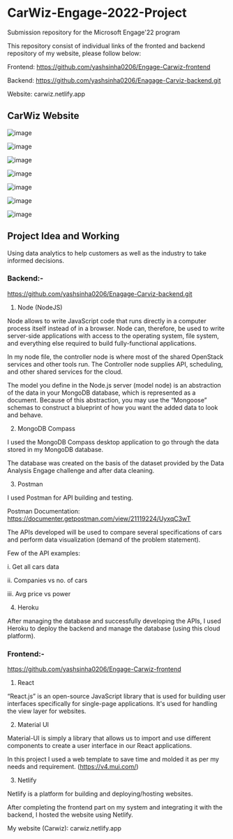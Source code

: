 # CarWiz-Engage-2022-Project
Submission repository for the Microsoft Engage'22 program

This repository consist of individual links of the fronted and backend repository of my website, please follow below:

Frontend: https://github.com/yashsinha0206/Engage-Carwiz-frontend

Backend: https://github.com/yashsinha0206/Enagage-Carviz-backend.git

Website: carwiz.netlify.app

## CarWiz Website

![image](https://user-images.githubusercontent.com/74976948/170836652-bf6d10d2-c3e1-4a7f-9613-6df4a72f086f.png)

![image](https://user-images.githubusercontent.com/74976948/170836660-c5ad29aa-3e94-48a4-bdba-33893839ed4f.png)

![image](https://user-images.githubusercontent.com/74976948/170836670-55412e3b-c08a-4fec-9195-6d52adfb12de.png)

![image](https://user-images.githubusercontent.com/74976948/170836675-3bfe7540-26cc-4360-9bf5-e9d4ea0dc155.png)

![image](https://user-images.githubusercontent.com/74976948/170836681-cbe900c9-400f-4a32-bb45-0ce77febf036.png)

![image](https://user-images.githubusercontent.com/74976948/170836713-1ee8ff5f-f0de-45f8-8c69-6cd2e7774c2a.png)

![image](https://user-images.githubusercontent.com/74976948/170836722-6603347a-70e7-4070-b0f5-1af33d1a6a1e.png)



## Project Idea and Working

Using data analytics to help customers as well as the industry to take informed decisions.



### Backend:-

https://github.com/yashsinha0206/Enagage-Carviz-backend.git

1. Node (NodeJS)

Node allows to write JavaScript code that runs directly in a computer process itself instead of in a browser. Node can, therefore, be used to write server-side applications with access to the operating system, file system, and everything else required to build fully-functional applications.

In my node file, the controller node is where most of the shared OpenStack services and other tools run. The Controller node supplies API, scheduling, and other shared services for the cloud.

The model you define in the Node.js server (model node) is an abstraction of the data in your MongoDB database, which is represented as a document. Because of this abstraction, you may use the “Mongoose” schemas to construct a blueprint of how you want the added data to look and behave.


2. MongoDB Compass

I used the MongoDB Compass desktop application to go through the data stored in my MongoDB database. 

The database was created on the basis of the dataset provided by the Data Analysis Engage challenge and after data cleaning.


3. Postman

I used Postman for API building and testing.

Postman Documentation: https://documenter.getpostman.com/view/21119224/UyxqC3wT


The APIs developed will be used to compare several specifications of cars and perform data visualization (demand of the problem statement).

Few of the API examples: 

i. Get all cars data

ii. Companies vs no. of cars

iii. Avg price vs power


4. Heroku

After managing the database and successfully developing the APIs, I used Heroku to deploy the backend and manage the database (using this cloud platform).



### Frontend:-

https://github.com/yashsinha0206/Engage-Carwiz-frontend

1. React

“React.js” is an open-source JavaScript library that is used for building user interfaces specifically for single-page applications. It's used for handling the view layer for websites.

2. Material UI

Material-UI is simply a library that allows us to import and use different components to create a user interface in our React applications.

In this project I used a web template to save time and molded it as per my needs and requirement. (https://v4.mui.com/)

3. Netlify

Netlify is a platform for building and deploying/hosting websites.

After completing the frontend part on my system and integrating it with the backend, I hosted the website using Netlify. 

My website (Carwiz): carwiz.netlify.app






